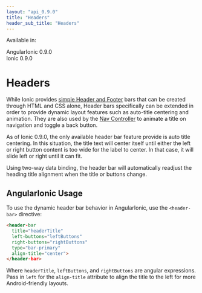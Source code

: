 ```yaml
---
layout: "api_0.9.0"
title: "Headers"
header_sub_title: "Headers"
---
```


Available in:
<div class="label label-danger">AngularIonic 0.9.0</div>
<div class="label label-primary">Ionic 0.9.0</div>


Headers
===

While Ionic provides [simple Header and Footer](/docs/components/#header) bars that can be created through HTML and CSS alone, Header bars specifically can be extended in order to provide dynamic layout features such as auto-title centering and animation. They are also used by the [Nav Controller](../../controllers/nav/) to animate a title on navigation and toggle a back button.

As of Ionic 0.9.0, the only available header bar feature provide is auto title centering. In this situation, the title text will center itself until either the left or right button content is too wide for the label to center. In that case, it will slide left or right until it can fit.

Using two-way data binding, the header bar will automatically readjust the heading title alignment when the title or buttons change.

## AngularIonic Usage

To use the dynamic header bar behavior in AngularIonic, use the `<header-bar>` directive:

```html
<header-bar
  title="headerTitle"
  left-buttons="leftButtons"
  right-buttons="rightButtons"
  type="bar-primary"
  align-title="center">
</header-bar>

```

Where `headerTitle`, `leftButtons`, and `rightButtons` are angular expressions. Pass in `left` for the `align-title` attribute to align the title to the left for more Android-friendly layouts.
